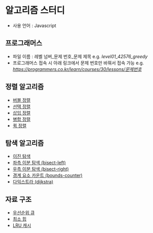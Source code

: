 # 알고리즘 스터디

- 사용 언어 : Javascript

## 프로그래머스

- 파일 이름 : 레벨 넘버\_문제 번호\_문제 제목
  e.g. _level01_42576_greedy_
- 프로그래머스 접속 시 아래 링크에서 문제 번호만 바꿔서 접속 가능
  e.g. _<https://programmers.co.kr/learn/courses/30/lessons/문제번호>_

## 정렬 알고리즘

- [버블 정렬](/src/sort-algorithm/bubbleSort.js)
- [선택 정렬](/src/sort-algorithm/selectionSort.js)
- [삽입 정렬](/src/sort-algorithm/insertionSort.js)
- [병합 정렬](/src/sort-algorithm/mergeSort.js)
- [퀵 정렬](/src/sort-algorithm/quickSort.js)

## 탐색 알고리즘

- [이진 탐색](/src/search-algorithm/binary-search.js)
- [좌측 이분 탐색 (bisect-left)](/src/search-algorithm/bisect-left.js)
- [우측 이분 탐색 (bisect-right)](/src/search-algorithm/bisect-right.js)
- [경계 요소 카운트 (bounds-counter)](/src/search-algorithm/bounds-counter.js)
- [다익스트라 (dijkstra)](/src/programmers/level-02/level02_12978_배달.js)

## 자료 구조

- [우선순위 큐](/src/data-structure/priority-queue.js)
- [최소 힙](/src/data-structure/min-heap.js)
- [LRU 캐시](/src/data-structure/lru-cache.js)
